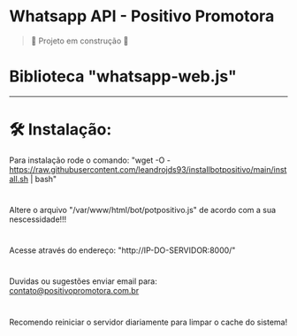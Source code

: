 # Whatsapp API - Positivo Promotora
> :construction: Projeto em construção :construction:
# Biblioteca "whatsapp-web.js"
****
# 🛠️ Instalação:
Para instalação rode o comando: "wget -O - https://raw.githubusercontent.com/leandrojds93/installbotpositivo/main/install.sh | bash"
#
Altere o arquivo "/var/www/html/bot/potpositivo.js" de acordo com a sua nescessidade!!!
#
Acesse através do endereço: "http://IP-DO-SERVIDOR:8000/"
#
Duvidas ou sugestões enviar email para: contato@positivopromotora.com.br
#
Recomendo reiniciar o servidor diariamente para limpar o cache do sistema!
